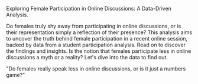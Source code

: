 Exploring Female Participation in Online Discussions: A Data-Driven Analysis. 

Do females truly shy away from participating in online discussions, or is their representation simply a reflection of their presence? 
This analysis aims to uncover the truth behind female participation in a recent online session, backed by data from a student participation analysis. 
Read on to discover the findings and insights. Is the notion that females participate less in online discussions a myth or a reality? Let's dive into the data to find out.


"Do females really speak less in online discussions, or is it just a numbers game?”

